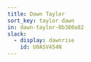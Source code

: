 ```yaml
---
title: Dawn Taylor
sort_key: taylor dawn
in: dawn-taylor-0b380a82
slack: 
  - display: dawnrise
    id: U0ASV454N
---
```

